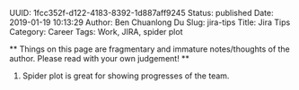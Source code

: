 UUID: 1fcc352f-d122-4183-8392-1d887aff9245
Status: published
Date: 2019-01-19 10:13:29
Author: Ben Chuanlong Du
Slug: jira-tips
Title: Jira Tips
Category: Career
Tags: Work, JIRA, spider plot

**
Things on this page are
fragmentary and immature notes/thoughts of the author.
Please read with your own judgement!
**

1. Spider plot is great for showing progresses of the team.
